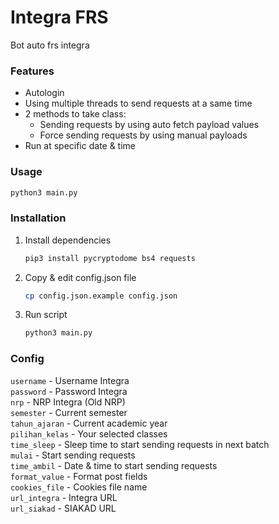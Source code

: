 # Integra FRS
Bot auto frs integra

### Features
- Autologin
- Using multiple threads to send requests at a same time
- 2 methods to take class:
    - Sending requests by using auto fetch payload values
    - Force sending requests by using manual payloads
- Run at specific date & time

### Usage
```bash
python3 main.py
```

### Installation

1. Install dependencies
    ```bash
    pip3 install pycryptodome bs4 requests
    ``` 
2. Copy & edit config.json file
    ```bash
    cp config.json.example config.json
    ```
3. Run script
    ```bash
    python3 main.py
    ```
    
### Config
`username` - Username Integra  
`password` - Password Integra  
`nrp` - NRP Integra (Old NRP)  
`semester` - Current semester  
`tahun_ajaran` - Current academic year  
`pilihan_kelas` - Your selected classes  
`time_sleep` - Sleep time to start sending requests in next batch  
`mulai` - Start sending requests  
`time_ambil` - Date & time to start sending requests  
`format_value` - Format post fields  
`cookies_file` - Cookies file name  
`url_integra` - Integra URL  
`url_siakad` - SIAKAD URL  
